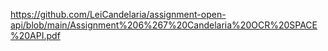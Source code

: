 https://github.com/LeiCandelaria/assignment-open-api/blob/main/Assignment%206%267%20Candelaria%20OCR%20SPACE%20API.pdf
